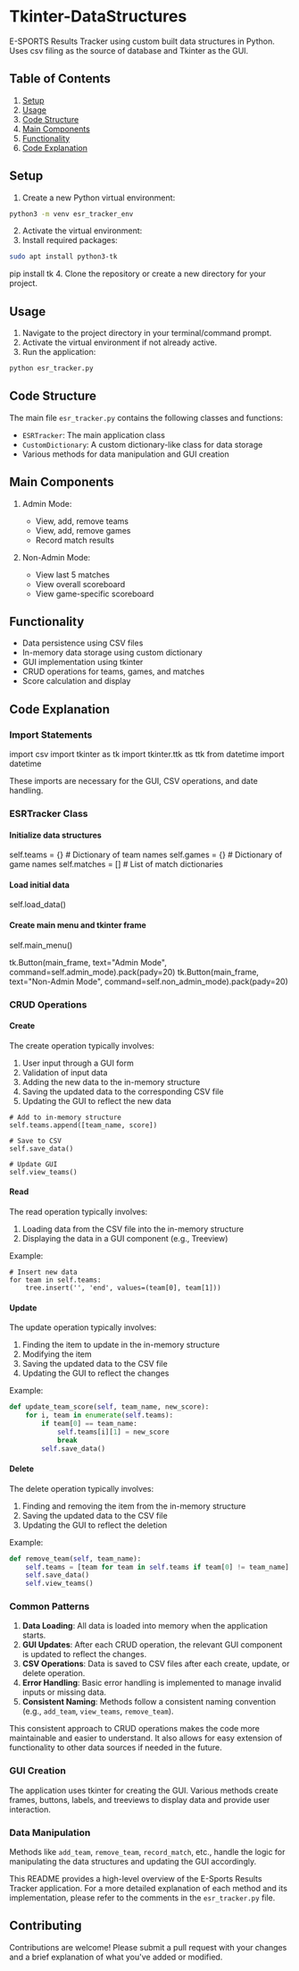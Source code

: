 # Tkinter-DataStructures
E-SPORTS Results Tracker using custom built data structures in Python. Uses csv filing as the source of database and Tkinter as the GUI.

## Table of Contents

1. [Setup](#setup)
2. [Usage](#usage)
3. [Code Structure](#code-structure)
4. [Main Components](#main-components)
5. [Functionality](#functionality)
6. [Code Explanation](#code-explanation)

## Setup

1. Create a new Python virtual environment:
```bash
python3 -m venv esr_tracker_env
```
2. Activate the virtual environment:
3. Install required packages:
```bash
sudo apt install python3-tk
```
pip install tk
4. Clone the repository or create a new directory for your project.

## Usage

1. Navigate to the project directory in your terminal/command prompt.
2. Activate the virtual environment if not already active.
3. Run the application:
```bash
python esr_tracker.py
```

## Code Structure

The main file `esr_tracker.py` contains the following classes and functions:

- `ESRTracker`: The main application class
- `CustomDictionary`: A custom dictionary-like class for data storage
- Various methods for data manipulation and GUI creation

## Main Components

1. Admin Mode:
   - View, add, remove teams
   - View, add, remove games
   - Record match results

2. Non-Admin Mode:
   - View last 5 matches
   - View overall scoreboard
   - View game-specific scoreboard

## Functionality

- Data persistence using CSV files
- In-memory data storage using custom dictionary
- GUI implementation using tkinter
- CRUD operations for teams, games, and matches
- Score calculation and display

## Code Explanation

### Import Statements

import csv
import tkinter as tk
import tkinter.ttk as ttk
from datetime import datetime

These imports are necessary for the GUI, CSV operations, and date handling.

### ESRTracker Class

#### Initialize data structures
self.teams = {}  # Dictionary of team names
self.games = {}  # Dictionary of game names
self.matches = []  # List of match dictionaries

#### Load initial data
self.load_data()

#### Create main menu and tkinter frame
self.main_menu()

tk.Button(main_frame, text="Admin Mode", command=self.admin_mode).pack(pady=20)
tk.Button(main_frame, text="Non-Admin Mode", command=self.non_admin_mode).pack(pady=20)

### CRUD Operations

#### Create

The create operation typically involves:

1. User input through a GUI form
2. Validation of input data
3. Adding the new data to the in-memory structure
4. Saving the updated data to the corresponding CSV file
5. Updating the GUI to reflect the new data

```
# Add to in-memory structure
self.teams.append([team_name, score])

# Save to CSV
self.save_data()

# Update GUI
self.view_teams()
```

#### Read

The read operation typically involves:

1. Loading data from the CSV file into the in-memory structure
2. Displaying the data in a GUI component (e.g., Treeview)

Example:
```
# Insert new data
for team in self.teams:
    tree.insert('', 'end', values=(team[0], team[1]))
```

#### Update

The update operation typically involves:

1. Finding the item to update in the in-memory structure
2. Modifying the item
3. Saving the updated data to the CSV file
4. Updating the GUI to reflect the changes

Example:
```python 
def update_team_score(self, team_name, new_score): 
    for i, team in enumerate(self.teams): 
        if team[0] == team_name: 
            self.teams[i][1] = new_score 
            break 
        self.save_data()
```

#### Delete

The delete operation typically involves:

1. Finding and removing the item from the in-memory structure
2. Saving the updated data to the CSV file
3. Updating the GUI to reflect the deletion

Example:
```python 
def remove_team(self, team_name): 
    self.teams = [team for team in self.teams if team[0] != team_name] 
    self.save_data() 
    self.view_teams()
```

### Common Patterns

1. **Data Loading**: All data is loaded into memory when the application starts.
2. **GUI Updates**: After each CRUD operation, the relevant GUI component is updated to reflect the changes.
3. **CSV Operations**: Data is saved to CSV files after each create, update, or delete operation.
4. **Error Handling**: Basic error handling is implemented to manage invalid inputs or missing data.
5. **Consistent Naming**: Methods follow a consistent naming convention (e.g., `add_team`, `view_teams`, `remove_team`).

This consistent approach to CRUD operations makes the code more maintainable and easier to understand. It also allows for easy extension of functionality to other data sources if needed in the future.

### GUI Creation

The application uses tkinter for creating the GUI. Various methods create frames, buttons, labels, and treeviews to display data and provide user interaction.

### Data Manipulation

Methods like `add_team`, `remove_team`, `record_match`, etc., handle the logic for manipulating the data structures and updating the GUI accordingly.

This README provides a high-level overview of the E-Sports Results Tracker application. For a more detailed explanation of each method and its implementation, please refer to the comments in the `esr_tracker.py` file.

## Contributing

Contributions are welcome! Please submit a pull request with your changes and a brief explanation of what you've added or modified.
